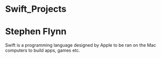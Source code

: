 # Swift_Projects
# Stephen Flynn
Swift is a programming language designed by Apple to be ran on the Mac computers to build apps, games etc.
